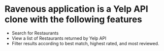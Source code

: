 # Ravenous application is a Yelp API clone with the following features

- Search for Restaurants
- View a list of Restaurants returned by Yelp API
- Filter results according to best match, highest rated, and most reviewed.

